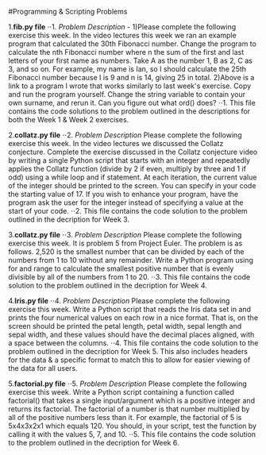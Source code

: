 #Programming & Scripting Problems 

1.**fib.py file**
⋅⋅1. *Problem Description* - 1)Please complete the following exercise this week. In the video lectures this week we ran an example program that calculated the 30th Fibonacci number. Change the program to calculate the nth Fibonacci number where n the sum of the first and last letters of your first name as numbers. Take A as the number 1, B as 2, C as 3, and so on. For example, my name is Ian, so I should calculate the 25th Fibonacci number because I is 9 and n is 14, giving 25 in total. 2)Above is a link to a program I wrote that works similarly to last week's exercise. Copy and run the program yourself. Change the string variable to contain your own surname, and rerun it. Can you figure out what ord() does?
⋅⋅1. This file contains the code solutions to the problem outlined in the descriptions for both the Week 1 & Week 2 exercises.

2.**collatz.py file**
⋅⋅2. *Problem Description* Please complete the following exercise this week. In the video lectures we discussed the Collatz conjecture. Complete the exercise discussed in the Collatz conjecture video by writing a single Python script that starts with an integer and repeatedly applies the Collatz function (divide by 2 if even, multiply by three and 1 if odd) using a while loop and if statement. At each iteration, the current value of the integer should be printed to the screen. You can specify in your code the starting value of 17. If you wish to enhance your program, have the program ask the user for the integer instead of specifying a value at the start of your code.
⋅⋅2. This file contains the code solution to the problem outlined in the decription for Week 3.

3.**collatz.py file**
⋅⋅3. *Problem Description* Please complete the following exercise this week. It is problem 5 from Project Euler. The problem is as follows. 2,520 is the smallest number that can be divided by each of the numbers from 1 to 10 without any remainder. Write a Python program using for and range to calculate the smallest positive number that is evenly divisible by all of the numbers from 1 to 20.
⋅⋅3. This file contains the code solution to the problem outlined in the decription for Week 4.

4.**Iris.py file**
⋅⋅4. *Problem Description* Please complete the following exercise this week. Write a Python script that reads the Iris data set in and prints the four numerical values on each row in a nice format. That is, on the screen should be printed the petal length, petal width, sepal length and sepal width, and these values should have the decimal places aligned, with a space between the columns.
⋅⋅4. This file contains the code solution to the problem outlined in the decription for Week 5. This also includes headers for the data & a specific format to match this to allow for easier viewing of the data for all users.

5.**factorial.py file**
⋅⋅5. *Problem Description* Please complete the following exercise this week. Write a Python script containing a function called factorial() that takes a single input/argument which is a positive integer and returns its factorial. The factorial of a number is that number multiplied by all of the positive numbers less than it. For example, the factorial of 5 is 5x4x3x2x1 which equals 120. You should, in your script, test the function by calling it with the values 5, 7, and 10.
⋅⋅5. This file contains the code solution to the problem outlined in the decription for Week 6.
